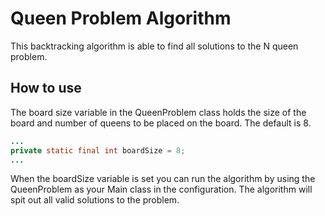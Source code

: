 # Queen Problem Algorithm
This backtracking algorithm is able to find all solutions to the N queen problem. 

## How to use

The board size variable in the QueenProblem class holds the size of the board and number of queens to be placed on the board. The default is 8.

```java
...
private static final int boardSize = 8;
...
```

When the boardSize variable is set you can run the algorithm by using the QueenProblem as your Main class in the configuration. The algorithm will spit out all valid solutions to the problem.